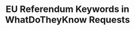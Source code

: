 ---
schema: default
title: EU Referendum Keywords in WhatDoTheyKnow Requests
organization: mySociety Research
notes: >-
  Read our <a
  href="https://www.mysociety.org/2016/10/19/what-do-we-know-about-the-eu-referendum/">blog
  post</a> on how the EU Referendum affected requests made through
  WhatDoTheyKnow.
resources:
  - name: Monthly Keyword Counts
    url: 'https://drive.google.com/open?id=0B4_j_c_hzP89Nml1eDNXLUVDMDg'
    format: csv
license: 'http://www.opendefinition.org/licenses/odc-by'
category:
  - United Kingdom
  - WhatDoTheyKnow
maintainer: Nick Jackson
maintainer_email: nick@mysociety.org
last_modified: '2016-09-29 13:55 +0100'
more_info: ''
---